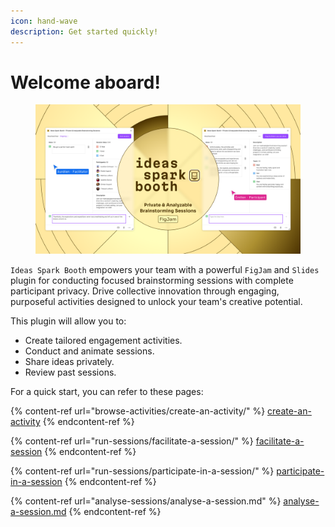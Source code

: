 ```yaml
---
icon: hand-wave
description: Get started quickly!
---
```


# Welcome aboard!

<figure><img src=".gitbook/assets/couverture.png" alt=""><figcaption></figcaption></figure>

`Ideas Spark Booth` empowers your team with a powerful `FigJam` and `Slides` plugin for conducting focused brainstorming sessions with complete participant privacy. Drive collective innovation through engaging, purposeful activities designed to unlock your team's creative potential.

This plugin will allow you to:

* Create tailored engagement activities.
* Conduct and animate sessions.
* Share ideas privately.
* Review past sessions.

For a quick start, you can refer to these pages:

{% content-ref url="browse-activities/create-an-activity/" %}
[create-an-activity](browse-activities/create-an-activity/)
{% endcontent-ref %}

{% content-ref url="run-sessions/facilitate-a-session/" %}
[facilitate-a-session](run-sessions/facilitate-a-session/)
{% endcontent-ref %}

{% content-ref url="run-sessions/participate-in-a-session/" %}
[participate-in-a-session](run-sessions/participate-in-a-session/)
{% endcontent-ref %}

{% content-ref url="analyse-sessions/analyse-a-session.md" %}
[analyse-a-session.md](analyse-sessions/analyse-a-session.md)
{% endcontent-ref %}
